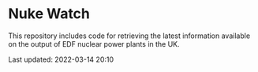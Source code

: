 # Nuke Watch

This repository includes code for retrieving the latest information available on the output of EDF nuclear power plants in the UK.

Last updated: 2022-03-14 20:10